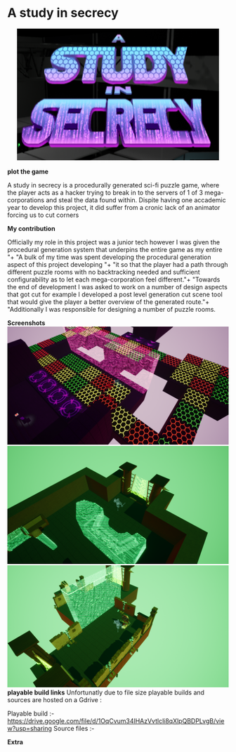 # A study in secrecy

<p align="center">
  <img width="460" height="300" src="sslogo.png">
</p>

<b>plot the game </b>
<p>A study in secrecy is a procedurally generated sci-fi puzzle game, where the player acts as a hacker trying to break in to the servers of 1 of 3 mega-corporations and steal the data found within. Dispite having one accademic 
year to develop this project, it did suffer from a cronic lack of an animator forcing us to cut corners</p>

<b>My contribution </b>
<p>Officially my role in this project was a junior tech however I was given the procedural generation system that underpins the entire game as my entire "+
"A bulk of my time was spent developing the procedural generation aspect of this project developing "+
"it so that the player had a path through different puzzle rooms with no backtracking needed and sufficient configurability as to let each mega-corporation feel different."+
"Towards the end of development I was asked to work on a number of design aspects that got cut for example I developed a post level generation cut scene tool that would give the player a better overview of the generated route."+
"Additionally I was responsible for designing a number of puzzle rooms.</p>
 	
<b>Screenshots</b>
 <img  src="HighresScreenshot00000.png">
 <img  src="HighresScreenshot00001.png">
 <img  src="HighresScreenshot00002.png">
<b>playable build links</b>
Unfortunatly due to file size playable builds and sources are hosted on a Gdrive :

Playable build :- https://drive.google.com/file/d/1OqCvum34lHAzVvtlcli8qXlpQBDPLvgB/view?usp=sharing 
Source files :- 

<b>Extra</b>